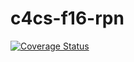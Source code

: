 # c4cs-f16-rpn

<a href='https://coveralls.io/github/andrewtran634/c4cs-f16-rpn?branch=master'><img src='https://coveralls.io/repos/github/andrewtran634/c4cs-f16-rpn/badge.svg?branch=master' alt='Coverage Status' /></a>
